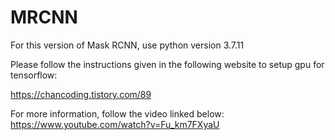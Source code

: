 # MRCNN
For this version of Mask RCNN, use python version 3.7.11

Please follow the instructions given in the following website to setup gpu for tensorflow:

https://chancoding.tistory.com/89

For more information, follow the video linked below:
https://www.youtube.com/watch?v=Fu_km7FXyaU
